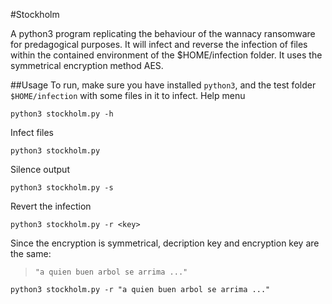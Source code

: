 #Stockholm

A python3 program replicating the behaviour of the wannacy ransomware for predagogical purposes. It will infect and reverse the infection of files within the contained environment of the $HOME/infection folder. It uses the symmetrical encryption method AES.

##Usage
To run, make sure you have installed `python3`, and the test folder `$HOME/infection` with some files in it to infect.
Help menu
```Shell
python3 stockholm.py -h
```
Infect files
```Shell
python3 stockholm.py
```
Silence output
```Shell
python3 stockholm.py -s
```
Revert the infection
```Shell
python3 stockholm.py -r <key>
```
Since the encryption is symmetrical, decription key and encryption key are the same:
>`"a quien buen arbol se arrima ..."`
```Shell
python3 stockholm.py -r "a quien buen arbol se arrima ..."
```
